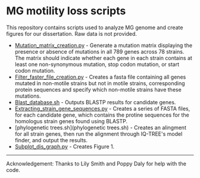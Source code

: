 # MG motility loss scripts

This repository contains scripts used to analyze MG genome and create figures for our dissertation. Raw data is not provided.

- [Mutation_matrix_creation.py](Mutation_matrix_creation.py) - Generate a mutation matrix displaying the presence or absence of mutations in all 789 genes across 78 strains. The matrix should indicate whether each gene in each strain contains at least one non-synonymous mutation, stop codon mutation, or start codon mutation.
- [Filter_faster_file_creation.py](Filter_faster_file_creation.py) - Creates a fasta file containing all genes mutated in non-motile strains but not in motile strains, corresponding protein sequences and specify which non-motile strains have these mutations.
- [Blast_database.sh](Blast_database.sh) - Outputs BLASTP results for candidate genes. 
- [Extracting_strain_gene_sequences.py](Extracting_strain_gene_sequences.py) - Creates a series of FASTA files, for each candidate gene, which contains the protine sequences for the homologus strain genes found using BLASTP.
- [phylogenetic trees.sh](phylogenetic trees.sh) - Creates an alingment for all strain genes, then run the alignment through IQ-TREE's model finder, and output the results.
- [Subplot_dis_graph.py](Subplot_dis_graph.py) - Creates Figure 1.

----------------------------------------------------------------
Acknowledgement: Thanks to Lily Smith and Poppy Daly for help with the code.
